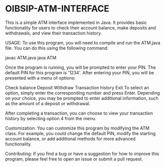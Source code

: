 # OIBSIP-ATM-INTERFACE
 This is a simple ATM interface implemented in Java. It provides basic functionality for users to check their account balance, make deposits and withdrawals, and view their transaction history.

USAGE:
To use this program, you will need to compile and run the ATM.java file. You can do this using the following command:

javac ATM.java java ATM

Once the program is running, you will be prompted to enter your PIN. The default PIN for this program is '1234'. After entering your PIN, you will be presented with a menu of options:

Check balance
Deposit
Withdraw
Transaction history
Exit
To select an option, simply enter the corresponding number and press Enter. Depending on your choice, you may be prompted to enter additional information, such as the amount of a deposit or withdrawal.

After completing a transaction, you can choose to view your transaction history by selecting option 4 from the menu.

Customization:
You can customize this program by modifying the ATM class. For example, you could change the default PIN, modify the starting account balance, or add additional methods for more advanced functionality.

Contributing:
If you find a bug or have a suggestion for how to improve this program, please feel free to open an issue or submit a pull request.
